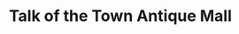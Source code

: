 ---
title: "Talk of the Town Antique Mall"
url: /grand-junction/talk-of-the-town-antique-mall/
shop: Antiquitäten
---